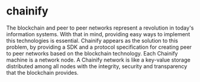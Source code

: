 # chainify

The blockchain and peer to peer networks represent a revolution in today's information systems.
With that in mind, providing easy ways to implement this technologies is essential.
Chainify appears as the solution to this problem, by providing a SDK and a protocol specification for creating peer to peer networks based on the blockchain technology.
Each Chainify machine is a network node.
A Chainify network is like a key-value storage distributed among all nodes with the integrity, security and transparency that the blockchain provides.